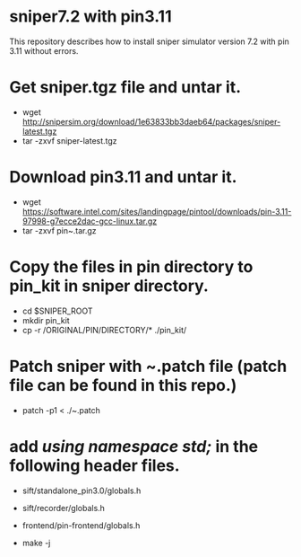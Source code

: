 # sniper7.2 with pin3.11
This repository describes how to install sniper simulator version 7.2 with pin 3.11 without errors.

# Get sniper.tgz file and untar it.
- wget http://snipersim.org/download/1e63833bb3daeb64/packages/sniper-latest.tgz
- tar -zxvf sniper-latest.tgz

# Download pin3.11 and untar it.
- wget https://software.intel.com/sites/landingpage/pintool/downloads/pin-3.11-97998-g7ecce2dac-gcc-linux.tar.gz
- tar -zxvf pin~.tar.gz

# Copy the files in pin directory to pin_kit in sniper directory.
- cd $SNIPER_ROOT
- mkdir pin_kit
- cp -r /ORIGINAL/PIN/DIRECTORY/* ./pin_kit/

# Patch sniper with ~.patch file (patch file can be found in this repo.)
- patch -p1 < ./~.patch

# add *using namespace std;* in the following header files.
- sift/standalone_pin3.0/globals.h
- sift/recorder/globals.h
- frontend/pin-frontend/globals.h

- make -j
